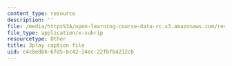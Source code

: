 ```yaml
---
content_type: resource
description: ''
file: /media/https%3A/open-learning-course-data-rc.s3.amazonaws.com/res-6-012-introduction-to-probability-spring-2018/c4c8edbb6fd5bc4214ec22fbfb4212cb_2JoRO8Cydtc.srt
file_type: application/x-subrip
resourcetype: Other
title: 3play caption file
uid: c4c8edbb-6fd5-bc42-14ec-22fbfb4212cb
---
```


